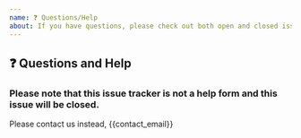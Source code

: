```yaml
---
name: ❓ Questions/Help
about: If you have questions, please check out both open and closed issues
---
```


## ❓ Questions and Help

### Please note that this issue tracker is not a help form and this issue will be closed.

Please contact us instead, {{contact_email}}
